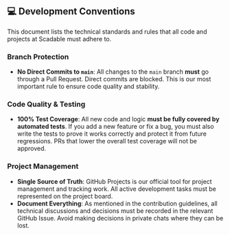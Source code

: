 ## 💻 Development Conventions

This document lists the technical standards and rules that all code and projects at Scadable must adhere to.

### Branch Protection
* **No Direct Commits to `main`**: All changes to the `main` branch **must** go through a Pull Request. Direct commits are blocked. This is our most important rule to ensure code quality and stability.

### Code Quality & Testing
* **100% Test Coverage**: All new code and logic **must be fully covered by automated tests**. If you add a new feature or fix a bug, you must also write the tests to prove it works correctly and protect it from future regressions. PRs that lower the overall test coverage will not be approved.

### Project Management
* **Single Source of Truth**: GitHub Projects is our official tool for project management and tracking work. All active development tasks must be represented on the project board.
* **Document Everything**: As mentioned in the contribution guidelines, all technical discussions and decisions must be recorded in the relevant GitHub Issue. Avoid making decisions in private chats where they can be lost.

